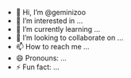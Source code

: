 - 👋 Hi, I’m @geminizoo
- 👀 I’m interested in ...
- 🌱 I’m currently learning ...
- 💞️ I’m looking to collaborate on ...
- 📫 How to reach me ...
- 😄 Pronouns: ...
- ⚡ Fun fact: ...

<!---
geminizoo/geminizoo is a ✨ special ✨ repository because its `README.md` (this file) appears on your GitHub profile.
You can click the Preview link to take a look at your changes.
--->
